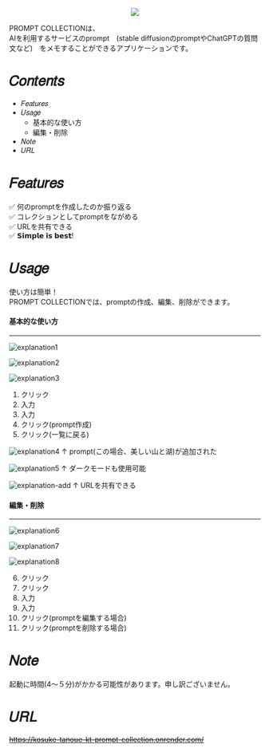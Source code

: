 <p align="center">
  <img src="https://user-images.githubusercontent.com/98013847/205787484-89426fe4-8564-481d-acf6-b49cfb258e6d.png" />
</p>

PROMPT COLLECTIONは、<br>AIを利用するサービスのprompt　(stable diffusionのpromptやChatGPTの質問文など)　をメモすることができるアプリケーションです。

# 𝐶𝑜𝑛𝑡𝑒𝑛𝑡𝑠
- 𝐹𝑒𝑎𝑡𝑢𝑟𝑒𝑠
- 𝑈𝑠𝑎𝑔𝑒
  - 基本的な使い方
  - 編集・削除
- 𝑁𝑜𝑡𝑒 
- 𝑈𝑅𝐿

# 𝐹𝑒𝑎𝑡𝑢𝑟𝑒𝑠

✅ 何のpromptを作成したのか振り返る<br>
✅ コレクションとしてpromptをながめる<br>
✅ URLを共有できる<br>
✅ 𝗦𝗶𝗺𝗽𝗹𝗲 𝗶𝘀 𝗯𝗲𝘀𝘁!  

# 𝑈𝑠𝑎𝑔𝑒

使い方は簡単！<br>
PROMPT COLLECTIONでは、promptの作成、編集、削除ができます。

#### 基本的な使い方
***
![explanation1](https://user-images.githubusercontent.com/98013847/207779322-e1ce2662-bff4-4ce8-a67d-2d2a17da939d.png)

![explanation2](https://user-images.githubusercontent.com/98013847/207779812-a1785e5f-1b4c-4e92-a93b-57d35cf21189.png)

![explanation3](https://user-images.githubusercontent.com/98013847/208234792-c76e0a21-f3da-40fd-9e3f-8738b6945927.png)

1. クリック<br>
2. 入力<br>
3. 入力<br>
4. クリック(prompt作成)<br> 
5. クリック(一覧に戻る)

![explanation4](https://user-images.githubusercontent.com/98013847/207779952-3998fbe2-93ce-49da-97a1-263b0f884852.png)
↑ prompt(この場合、美しい山と湖)が追加された

![explanation5](https://user-images.githubusercontent.com/98013847/207772032-faca4f32-a9e6-49fe-a1e0-6f60ee81de04.png)
↑ ダークモードも使用可能

![explanation-add](https://user-images.githubusercontent.com/98013847/208234801-ac61646a-f9b4-4a4e-bfeb-747aab70974c.png)
↑ URLを共有できる

#### 編集・削除
***
![explanation6](https://user-images.githubusercontent.com/98013847/207780096-31d873ef-cf07-424e-9549-67effa41341e.png)

![explanation7](https://user-images.githubusercontent.com/98013847/208234797-1c40424d-da55-4e5e-b157-8ae2f2a2adaa.png)

![explanation8](https://user-images.githubusercontent.com/98013847/207780213-f0855606-823f-4545-9648-a0f45f22699d.png)

6. クリック<br> 
7. クリック<br> 
8. 入力<br> 
9. 入力<br>
10. クリック(promptを編集する場合)<br> 
11. クリック(promptを削除する場合)

# 𝑁𝑜𝑡𝑒
起動に時間(4〜５分)がかかる可能性があります。申し訳ございません。

# 𝑈𝑅𝐿
<s>https://kosuke-tanoue-kt-prompt-collection.onrender.com/</s>

